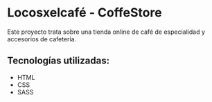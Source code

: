 # Locosxelcafé - CoffeStore
Este proyecto trata sobre una tienda online de café de especialidad y accesorios de cafetería. 

## Tecnologías utilizadas:
- HTML
- CSS
- SASS


